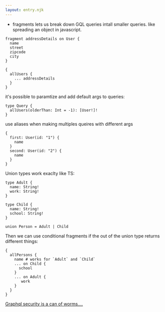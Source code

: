 ```yaml
---
layout: entry.njk
---
```


- fragments lets us break down GQL queries intall smaller queries. like spreading an object in javascript.
```gql
fragment addressDetails on User {
  name
  street
  zipcode
  city
}
```
```gql
{
  allUsers {
    ... addressDetails
  }
}
```

it's possible to paramtize and add default args to queries:

```gql
type Query {
  allUsers(olderThan: Int = -1): [User!]!
}
```

use aliases when making multiples queires with different args
```gql
{
  first: User(id: "1") {
    name
  }
  second: User(id: "2") {
    name
  }
}
```


Union types work exaclty like TS:

```gql
type Adult {
  name: String!
  work: String!
}

type Child {
  name: String!
  school: String!
}

union Person = Adult | Child
```

Then we can use conditional fragments if the out of the union type returns different things:
```gql
{
  allPersons {
    name # works for `Adult` and `Child`
    ... on Child {
      school
    }
    ... on Adult {
       work
    }
  }
}
```

[Graphql security is a can of worms....](https://www.howtographql.com/advanced/4-security/)
